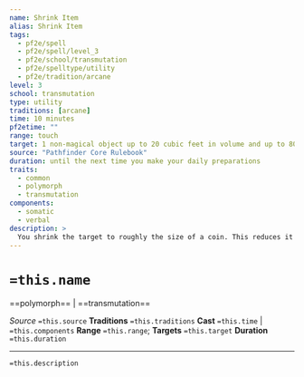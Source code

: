 ```yaml
---
name: Shrink Item
alias: Shrink Item
tags:
  - pf2e/spell
  - pf2e/spell/level_3
  - pf2e/school/transmutation
  - pf2e/spelltype/utility
  - pf2e/tradition/arcane
level: 3
school: transmutation
type: utility
traditions: [arcane]
time: 10 minutes
pf2etime: ""
range: touch
target: 1 non-magical object up to 20 cubic feet in volume and up to 80 Bulk
source: "Pathfinder Core Rulebook"
duration: until the next time you make your daily preparations
traits:
  - common
  - polymorph
  - transmutation
components:
  - somatic
  - verbal
description: >
  You shrink the target to roughly the size of a coin. This reduces it to negligible Bulk. You can Dismiss the spell, and the spell ends if you toss the object onto a solid surface. The object can't be used to attack or cause damage during the process of it returning to normal size. If there isn't room for the object to return to normal size when the spell ends, the spell's duration continues until the object is in a location large enough to accommodate its normal size.
---
```

# `=this.name`
==polymorph== | ==transmutation==

*Source* `=this.source`
**Traditions** `=this.traditions`
**Cast** `=this.time` | `=this.components`
**Range** `=this.range`; **Targets** `=this.target`
**Duration** `=this.duration`

***
`=this.description`